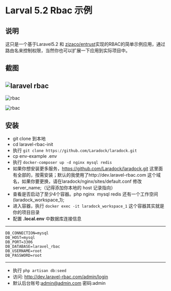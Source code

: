 # Larval 5.2 Rbac 示例

## 说明

这只是一个基于Laravel5.2 和 [zizaco/entrust](https://github.com/Zizaco/entrust)实现的RBAC的简单示例应用，通过路由名来控制权限，当然你也可以扩展一下应用到实际项目中。



## 截图

## ![laravel rbac](http://7bv7rl.com1.z0.glb.clouddn.com/536EDDB1-A462-4E60-A912-6429340BE429.png)



![rbac](http://7bv7rl.com1.z0.glb.clouddn.com/4EFB5F11-E0AD-46ED-A800-7D07A4587924.png)



![rbac](http://7bv7rl.com1.z0.glb.clouddn.com/A0BBACE4-B4D1-4FCF-AE69-B7F0014495E9.png)

## 安装

- git clone 到本地
- cd laravel-rbac-init
- 执行 `git clone https://github.com/Laradock/laradock.git`
- cp env-example .env
- 执行 `docker-composer up -d nginx mysql redis`
- 如果你想安装更多服务，https://github.com/Laradock/laradock.git 这里面有全部的，按需安装；默认的我使用了http://dev.laravel-rbac.com 这个域名，如果你要更换，请在laradock/nginx/sites/default.conf 修改 server_name;（记得添加你本地的 host 记录指向）
- 查看是否启动了至少4个容器。php nginx  mysql redis 还有一个工作空间(laradock_workspace_1);
- 进入容器，执行 `docker exec -it laradock_workspace_1` 这个容器其实就是你的项目目录
- 配置 **.local.env** 中数据库连接信息
---
```
DB_CONNECTION=mysql
DB_HOST=mysql
DB_PORT=3306
DB_DATABASE=laravel_rbac
DB_USERNAME=root
DB_PASSWORD=root
```
---
- 执行 `php artisan db:seed`
- 访问: http://dev.laravel-rbac.com/admin/login
- 默认后台账号:admin@admin.com 密码:admin
